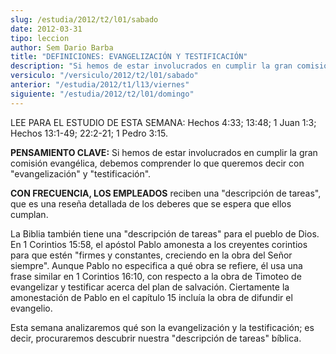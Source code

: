 ```yaml
---
slug: /estudia/2012/t2/l01/sabado
date: 2012-03-31
tipo: leccion
author: Sem Dario Barba
title: "DEFINICIONES: EVANGELIZACIÓN Y TESTIFICACIÓN"
description: "Si hemos de estar involucrados en cumplir la gran comisión evangélica, debemos comprender lo que queremos decir con “evangelización” y “testificación”. Con frecuencia, los empleados reciben una “descripción de tareas”, que es una reseña detallada de los deberes que se espera que ellos cumplan."
versiculo: "/versiculo/2012/t2/l01/sabado"
anterior: "/estudia/2012/t1/l13/viernes"
siguiente: "/estudia/2012/t2/l01/domingo"
---
```


LEE PARA EL ESTUDIO DE ESTA SEMANA: Hechos 4:33; 13:48; 1 Juan 1:3; Hechos 13:1-49; 22:2-21; 1 Pedro 3:15.

**PENSAMIENTO CLAVE:** Si hemos de estar involucrados en cumplir la gran comisión evangélica, debemos comprender lo que queremos decir con "evangelización" y "testificación".

**CON FRECUENCIA, LOS EMPLEADOS** reciben una "descripción de tareas", que es una reseña detallada de los deberes que se espera que ellos cumplan.

La Biblia también tiene una "descripción de tareas" para el pueblo de Dios. En 1 Corintios 15:58, el apóstol Pablo amonesta a los creyentes corintios para que estén "firmes y constantes, creciendo en la obra del Señor siempre". Aunque Pablo no especifica a qué obra se refiere, él usa una frase similar en 1 Corintios 16:10, con respecto a la obra de Timoteo de evangelizar y testificar acerca del plan de salvación. Ciertamente la amonestación de Pablo en el capítulo 15 incluía la obra de difundir el evangelio.

Esta semana analizaremos qué son la evangelización y la testificación; es decir, procuraremos descubrir nuestra "descripción de tareas" bíblica.

